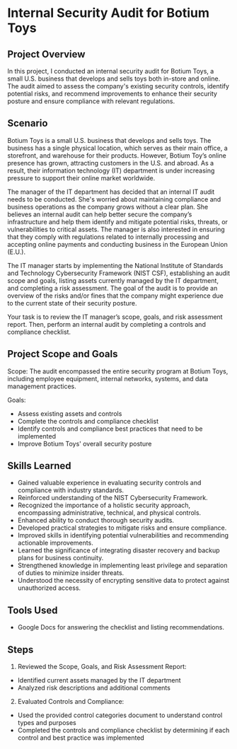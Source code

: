 # Internal Security Audit for Botium Toys

## Project Overview

In this project, I conducted an internal security audit for Botium Toys, a small U.S. business that develops and sells toys both in-store and online. The audit aimed to assess the company's existing security controls, identify potential risks, and recommend improvements to enhance their security posture and ensure compliance with relevant regulations.

## Scenario

Botium Toys is a small U.S. business that develops and sells toys. The business has a single physical location, which serves as their main office, a storefront, and warehouse for their products. However, Botium Toy’s online presence has grown, attracting customers in the U.S. and abroad. As a result, their information technology (IT) department is under increasing pressure to support their online market worldwide. 

The manager of the IT department has decided that an internal IT audit needs to be conducted. She's worried about maintaining compliance and business operations as the company grows without a clear plan. She believes an internal audit can help better secure the company’s infrastructure and help them identify and mitigate potential risks, threats, or vulnerabilities to critical assets. The manager is also interested in ensuring that they comply with regulations related to internally processing and accepting online payments and conducting business in the European Union (E.U.).   

The IT manager starts by implementing the National Institute of Standards and Technology Cybersecurity Framework (NIST CSF), establishing an audit scope and goals, listing assets currently managed by the IT department, and completing a risk assessment. The goal of the audit is to provide an overview of the risks and/or fines that the company might experience due to the current state of their security posture.

Your task is to review the IT manager’s scope, goals, and risk assessment report. Then, perform an internal audit by completing a controls and compliance checklist. 

## Project Scope and Goals

Scope:
The audit encompassed the entire security program at Botium Toys, including employee equipment, internal networks, systems, and data management practices.

Goals:
- Assess existing assets and controls
- Complete the controls and compliance checklist
- Identify controls and compliance best practices that need to be implemented
- Improve Botium Toys' overall security posture

## Skills Learned

- Gained valuable experience in evaluating security controls and compliance with industry standards.
- Reinforced understanding of the NIST Cybersecurity Framework.
- Recognized the importance of a holistic security approach, encompassing administrative, technical, and physical controls.
- Enhanced ability to conduct thorough security audits.
- Developed practical strategies to mitigate risks and ensure compliance.
- Improved skills in identifying potential vulnerabilities and recommending actionable improvements.
- Learned the significance of integrating disaster recovery and backup plans for business continuity.
- Strengthened knowledge in implementing least privilege and separation of duties to minimize insider threats.
- Understood the necessity of encrypting sensitive data to protect against unauthorized access.

## Tools Used

- Google Docs for answering the checklist and listing recommendations.

## Steps

1. Reviewed the Scope, Goals, and Risk Assessment Report:
- Identified current assets managed by the IT department
- Analyzed risk descriptions and additional comments


2. Evaluated Controls and Compliance:
- Used the provided control categories document to understand control types and purposes
- Completed the controls and compliance checklist by determining if each control and best practice was implemented
